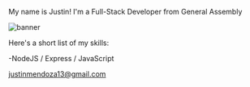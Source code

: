 My name is Justin! I'm a Full-Stack Developer from General Assembly

<img src='C:\Users\justi\Downloads\My project-1.png' alt="banner"></img>

Here's a short list of my skills:


-NodeJS / Express / JavaScript



justinmendoza13@gmail.com
